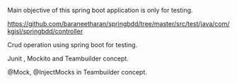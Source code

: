 Main objective of this spring boot application is only for testing.

https://github.com/baraneetharan/springbdd/tree/master/src/test/java/com/kgisl/springbdd/controller


Crud operation using spring boot  for testing.

Junit , Mockito and Teambuilder concept.

@Mock, @InjectMocks in Teambuilder concept.


